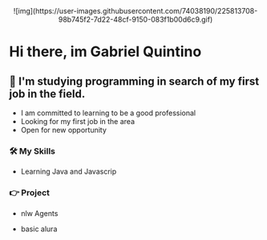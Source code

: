 <div align="center">
  ![img](https://user-images.githubusercontent.com/74038190/225813708-98b745f2-7d22-48cf-9150-083f1b00d6c9.gif)
</div>


# Hi there, im Gabriel Quintino



##  🚀  I'm studying programming in search of my first job in the field.

- I am committed to learning to be a good professional
- Looking for my first job in the area
- Open for new opportunity

###  🛠️ My Skills

- Learning Java and Javascrip

### 👉 Project

- <a> nlw Agents </a> <a href= https://github.com/Gabrielquintinosantos/nlw.git> </a>

- <a> basic alura </a> <a href=https://github.com/Gabrielquintinosantos/alura/tree/main> </a>

